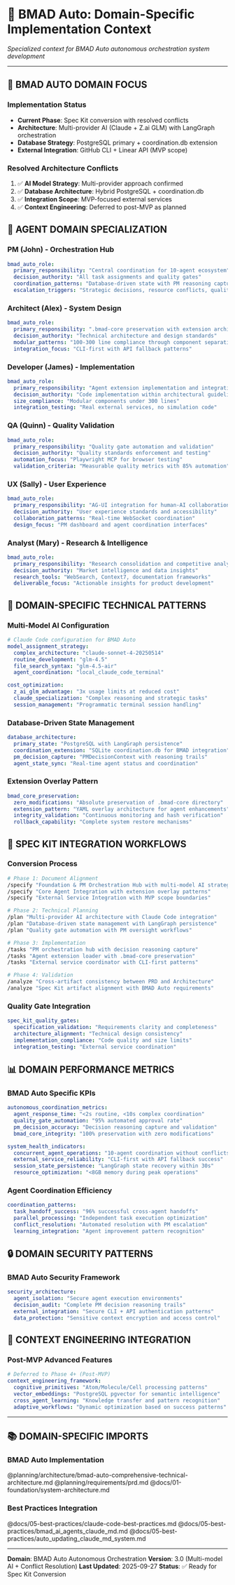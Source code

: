 # 🚀 BMAD Auto: Domain-Specific Implementation Context

*Specialized context for BMAD Auto autonomous orchestration system development*

---

## 🎯 BMAD AUTO DOMAIN FOCUS

### Implementation Status
- **Current Phase**: Spec Kit conversion with resolved conflicts
- **Architecture**: Multi-provider AI (Claude + Z.ai GLM) with LangGraph orchestration
- **Database Strategy**: PostgreSQL primary + coordination.db extension
- **External Integration**: GitHub CLI + Linear API (MVP scope)

### Resolved Architecture Conflicts
1. ✅ **AI Model Strategy**: Multi-provider approach confirmed
2. ✅ **Database Architecture**: Hybrid PostgreSQL + coordination.db
3. ✅ **Integration Scope**: MVP-focused external services
4. ✅ **Context Engineering**: Deferred to post-MVP as planned

## 🤖 AGENT DOMAIN SPECIALIZATION

### PM (John) - Orchestration Hub
```yaml
bmad_auto_role:
  primary_responsibility: "Central coordination for 10-agent ecosystem"
  decision_authority: "All task assignments and quality gates"
  coordination_patterns: "Database-driven state with PM reasoning capture"
  escalation_triggers: "Strategic decisions, resource conflicts, quality failures"
```

### Architect (Alex) - System Design
```yaml
bmad_auto_role:
  primary_responsibility: ".bmad-core preservation with extension architecture"
  decision_authority: "Technical architecture and design standards"
  modular_patterns: "100-300 line compliance through component separation"
  integration_focus: "CLI-first with API fallback patterns"
```

### Developer (James) - Implementation
```yaml
bmad_auto_role:
  primary_responsibility: "Agent extension implementation and integration"
  decision_authority: "Code implementation within architectural guidelines"
  size_compliance: "Modular components under 300 lines"
  integration_testing: "Real external services, no simulation code"
```

### QA (Quinn) - Quality Validation
```yaml
bmad_auto_role:
  primary_responsibility: "Quality gate automation and validation"
  decision_authority: "Quality standards enforcement and testing"
  automation_focus: "Playwright MCP for browser testing"
  validation_criteria: "Measurable quality metrics with 85% automation"
```

### UX (Sally) - User Experience
```yaml
bmad_auto_role:
  primary_responsibility: "AG-UI integration for human-AI collaboration"
  decision_authority: "User experience standards and accessibility"
  collaboration_patterns: "Real-time WebSocket coordination"
  design_focus: "PM dashboard and agent coordination interfaces"
```

### Analyst (Mary) - Research & Intelligence
```yaml
bmad_auto_role:
  primary_responsibility: "Research consolidation and competitive analysis"
  decision_authority: "Market intelligence and data insights"
  research_tools: "WebSearch, Context7, documentation frameworks"
  deliverable_focus: "Actionable insights for product development"
```

## 🔧 DOMAIN-SPECIFIC TECHNICAL PATTERNS

### Multi-Model AI Configuration
```yaml
# Claude Code configuration for BMAD Auto
model_assignment_strategy:
  complex_architecture: "claude-sonnet-4-20250514"
  routine_development: "glm-4.5"
  file_search_syntax: "glm-4.5-air"
  agent_coordination: "local_claude_code_terminal"

cost_optimization:
  z_ai_glm_advantage: "3x usage limits at reduced cost"
  claude_specialization: "Complex reasoning and strategic tasks"
  session_management: "Programmatic terminal session handling"
```

### Database-Driven State Management
```yaml
database_architecture:
  primary_state: "PostgreSQL with LangGraph persistence"
  coordination_extension: "SQLite coordination.db for BMAD integration"
  pm_decision_capture: "PMDecisionContext with reasoning trails"
  agent_state_sync: "Real-time agent status and coordination"
```

### Extension Overlay Pattern
```yaml
bmad_core_preservation:
  zero_modifications: "Absolute preservation of .bmad-core directory"
  extension_pattern: "YAML overlay architecture for agent enhancements"
  integrity_validation: "Continuous monitoring and hash verification"
  rollback_capability: "Complete system restore mechanisms"
```

## 🚀 SPEC KIT INTEGRATION WORKFLOWS

### Conversion Process
```bash
# Phase 1: Document Alignment
/specify "Foundation & PM Orchestration Hub with multi-model AI strategy"
/specify "Core Agent Integration with extension overlay patterns"
/specify "External Service Integration with MVP scope boundaries"

# Phase 2: Technical Planning
/plan "Multi-provider AI architecture with Claude Code integration"
/plan "Database-driven state management with LangGraph persistence"
/plan "Quality gate automation with PM oversight workflows"

# Phase 3: Implementation
/tasks "PM orchestration hub with decision reasoning capture"
/tasks "Agent extension loader with .bmad-core preservation"
/tasks "External service coordinator with CLI-first patterns"

# Phase 4: Validation
/analyze "Cross-artifact consistency between PRD and Architecture"
/analyze "Spec Kit artifact alignment with BMAD Auto requirements"
```

### Quality Gate Integration
```yaml
spec_kit_quality_gates:
  specification_validation: "Requirements clarity and completeness"
  architecture_alignment: "Technical design consistency"
  implementation_compliance: "Code quality and size limits"
  integration_testing: "External service coordination"
```

## 📊 DOMAIN PERFORMANCE METRICS

### BMAD Auto Specific KPIs
```yaml
autonomous_coordination_metrics:
  agent_response_time: "<2s routine, <10s complex coordination"
  quality_gate_automation: "95% automated approval rate"
  pm_decision_accuracy: "Decision reasoning capture and validation"
  bmad_core_integrity: "100% preservation with zero modifications"

system_health_indicators:
  concurrent_agent_operations: "10-agent coordination without conflicts"
  external_service_reliability: "CLI-first with API fallback success"
  session_state_persistence: "LangGraph state recovery within 30s"
  resource_optimization: "<8GB memory during peak operations"
```

### Agent Coordination Efficiency
```yaml
coordination_patterns:
  task_handoff_success: "96% successful cross-agent handoffs"
  parallel_processing: "Independent task execution optimization"
  conflict_resolution: "Automated resolution with PM escalation"
  learning_integration: "Agent improvement pattern recognition"
```

## 🔒 DOMAIN SECURITY PATTERNS

### BMAD Auto Security Framework
```yaml
security_architecture:
  agent_isolation: "Secure agent execution environments"
  decision_audit: "Complete PM decision reasoning trails"
  external_integration: "Secure CLI + API authentication patterns"
  data_protection: "Sensitive context encryption and access control"
```

## 🧠 CONTEXT ENGINEERING INTEGRATION

### Post-MVP Advanced Features
```yaml
# Deferred to Phase 4+ (Post-MVP)
context_engineering_framework:
  cognitive_primitives: "Atom/Molecule/Cell processing patterns"
  vector_embeddings: "PostgreSQL pgvector for semantic intelligence"
  cross_agent_learning: "Knowledge transfer and pattern recognition"
  adaptive_workflows: "Dynamic optimization based on success patterns"
```

---

## 📚 DOMAIN-SPECIFIC IMPORTS

### BMAD Auto Implementation
@planning/architecture/bmad-auto-comprehensive-technical-architecture.md
@planning/requirements/prd.md
@docs/01-foundation/system-architecture.md

### Best Practices Integration
@docs/05-best-practices/claude-code-best-practices.md
@docs/05-best-practices/bmad_ai_agents_claude_md.md
@docs/05-best-practices/auto_updating_claude_md_system.md

---

**Domain**: BMAD Auto Autonomous Orchestration
**Version**: 3.0 (Multi-model AI + Conflict Resolution)
**Last Updated**: 2025-09-27
**Status**: ✅ Ready for Spec Kit Conversion